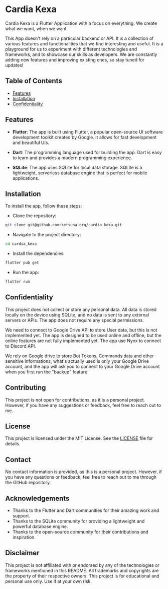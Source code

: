 # Cardia Kexa

Cardia Kexa is a Flutter Application with a focus on everything. We create what we want, when we want.

This App doesn't rely on a particular backend or API. It is a collection of various features and functionalities that we find interesting and useful.
It is a playground for us to experiment with different technologies and frameworks, and to showcase our skills as developers.
We are constantly adding new features and improving existing ones, so stay tuned for updates!

## Table of Contents

- [Features](#features)
- [Installation](#installation)
- [Confidentiality](#confidentiality)

## Features

- **Flutter**: The app is built using Flutter, a popular open-source UI software development toolkit created by Google. It allows for fast development and beautiful UIs.

- **Dart**: The programming language used for building the app. Dart is easy to learn and provides a modern programming experience.

- **SQLite**: The app uses SQLite for local data storage. SQLite is a lightweight, serverless database engine that is perfect for mobile applications.

## Installation

To install the app, follow these steps:

- Clone the repository:
```bash
git clone git@github.com:ketsuna-org/cardia_kexa.git
```

- Navigate to the project directory:
```bash
cd cardia_kexa
```

- Install the dependencies:
```bash
flutter pub get
```

- Run the app:
```bash
flutter run
```

## Confidentiality

This project does not collect or store any personal data. All data is stored locally on the device using SQLite, and no data is sent to any external servers or APIs.
The app does not require any special permissions.

We need to connect to Google Drive API to store User data, but this is not implemented yet. The app is designed to be used online and offline, but the online features are not fully implemented yet.
The app use Nyxx to connect to Discord API.

We rely on Google drive to store Bot Tokens, Commands data and other sensitive informations, what's actually used is only your Google Drive account, and the app will ask you to connect to your Google Drive account when you first run the "backup" feature.

## Contributing

This project is not open for contributions, as it is a personal project. However, if you have any suggestions or feedback, feel free to reach out to me.

## License

This project is licensed under the MIT License. See the [LICENSE](LICENSE) file for details.
## Contact

No contact information is provided, as this is a personal project. However, if you have any questions or feedback, feel free to reach out to me through the GitHub repository.

## Acknowledgements

- Thanks to the Flutter and Dart communities for their amazing work and support.
- Thanks to the SQLite community for providing a lightweight and powerful database engine.
- Thanks to the open-source community for their contributions and inspiration.

## Disclaimer

This project is not affiliated with or endorsed by any of the technologies or frameworks mentioned in this README. All trademarks and copyrights are the property of their respective owners.
This project is for educational and personal use only. Use it at your own risk.
